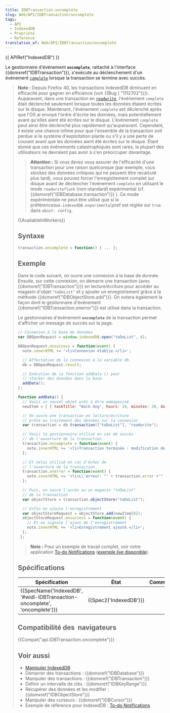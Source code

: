 ```yaml
---
title: IDBTransaction.oncomplete
slug: Web/API/IDBTransaction/oncomplete
tags:
  - API
  - IndexedDB
  - Propriété
  - Reference
translation_of: Web/API/IDBTransaction/oncomplete
---
```

{{ APIRef("IndexedDB") }}

Le gestionnaire d'événement **`oncomplete`**, rattaché à l'interface {{domxref("IDBTransaction")}}, s'exécute au déclenchement d'un événement [`complete`](/fr/docs/Web/Events/complete) lorsque la transaction se termine avec succès.

> **Note :** Depuis Firefox 40, les transactions IndexedDB diminuent en efficacité pour gagner en efficience (voir {{Bug ( "1112702")}}). Auparavant, dans une transaction en [`readwrite`](#const_read_write), l'événement `complete` était déclenché seulement lorsque toutes les données étaient écrites sur le disque. Maintenant, l'événement `complete` est déclenché après que l'OS ai envoyé l'ordre d'écrire les données, mais potentiellement avant qu'elles aient été écrites sur le disque. L'événement `complete` peut ainsi être déclenché plus rapidement qu'auparavant. Cependant, il existe une chance infime pour que l'ensemble de la transaction soit perdue si le système d'exploitation plante ou s'il y a une perte de courant avant que les données aient été écrites sur le disque. Étant donné que ces événements catastrophiques sont rares, la plupart des utilisateurs ne devraient pas avoir à s'en préoccuper davantage.
>
> > **Attention :** Si vous devez vous assurer de l'efficacité d'une transaction pour une raison quelconque (par exemple, vous stockez des données critiques qui ne peuvent être recalculé plus tard), vous pouvez forcer l'enregistrement complet sur disque avant de déclencher l'événement `complete` en utilisant le mode `readwriteflush` (non-standard) expérimental (cf. {{domxref("IDBDatabase.transaction")}} ). Ce mode expérimentale ne peut être utilisé que si la préférence` dom.indexedDB.experimental `pref est réglée sur `true` dans `about: config`.
>
> {{AvailableInWorkers}}
>
> ## Syntaxe
>
> ```js
> transaction.oncomplete = function() { ... };
> ```
>
> ## Exemple
>
> Dans le code suivant, on ouvre une connexion à la base de donnée. Ensuite, sur cette connexion, on démarre une transaction (avec  {{domxref("IDBTransaction")}}) en lecture/écriture pour accéder au magasin d'objet `"toDoList"` et y ajouter un enregistrement grâce à la méthode {{domxref("IDBObjectStore.add")}}. On notera également la façon dont le gestionnaire d'événement {{domxref("IDBTransaction.onerror")}} est utilisé dans la transaction.
>
> Le gestionnaires d'événement **`oncomplete`** de la transaction permet d'afficher un message de succès sur la page.
>
> ```js
> // Connexion à la base de données
> var DBOpenRequest = window.indexedDB.open("toDoList", 4);
>
> DBOpenRequest.onsuccess = function(event) {
>   note.innerHTML += '<li>Connexion établie.</li>';
>
>   // Affectation de la connexion à la variable db.
>   db = DBOpenRequest.result;
>
>   // Exécution de la fonction addData () pour
>   // stocker des données dans la base
>   addData();
> };
>
> function addData() {
>   // Voici un nouvel objet prêt à être emmagasiné
>   newItem = [ { taskTitle: "Walk dog", hours: 19, minutes: 30, day: 24, month: "December", year: 2013, notified: "no" } ];
>
>   // On ouvre une transaction en lecture/écriture
>   // prête au traitement des données sur la connexion
>   var transaction = db.transaction(["toDoList"], "readwrite");
>
>   // Voici le gestionnaire utilisé en cas de succès
>   // de l'ouverture de la transaction
>   transaction.oncomplete = function(event) {
>     note.innerHTML += '<li>Transaction terminée : modification de la base de données OK.</li>';
>   };
>
>   // Et celui utilisé en cas d'échec de
>   // l'ouverture de la transaction
>   transaction.onerror = function(event) {
>     note.innerHTML += '<li>L\'erreur: "' + transaction.error +'" s\'est produite, échec de la transaction.</li>';
>   };
>
>   // Puis, on ouvre l'accès au un magasin "toDoList"
>   // de la transaction
>   var objectStore = transaction.objectStore("toDoList");
>
>   // Enfin on ajoute l'enregistrement
>   var objectStoreRequest = objectStore.add(newItem[0]);
>   objectStoreRequest.onsuccess = function(event) {
>     // Et on signale l'ajout de l'enregistrement
>     note.innerHTML += '<li>Enregistrement ajouté.</li>';
>   };
>  };
> ```
>
> > **Note :** Pour un exemple de travail complet, voir notre application [To-do Notifications](https://github.com/mdn/to-do-notifications/) ([exemple _live_ disponible](https://mdn.github.io/to-do-notifications/)).
>
> ## Spécifications
>
> | Spécification                                                                                        | État                         | Commentaires |
> | ---------------------------------------------------------------------------------------------------- | ---------------------------- | ------------ |
> | {{SpecName('IndexedDB', '#widl-IDBTransaction-oncomplete', 'oncomplete')}} | {{Spec2('IndexedDB')}} |              |
>
> ## Compatibilité des  navigateurs
>
> {{Compat("api.IDBTransaction.oncomplete")}}
>
> ## Voir aussi
>
> - [Manipuler IndexedDB](/fr/docs/Web/API/API_IndexedDB/Using_IndexedDB)
> - Démarrer des transactions : {{domxref("IDBDatabase")}}
> - Manipuler des transactions : {{domxref("IDBTransaction")}}
> - Définir un intervalle de clés : {{domxref("IDBKeyRange")}}
> - Récupérer des données et les modifier : {{domxref("IDBObjectStore")}}
> - Manipuler des curseurs : {{domxref("IDBCursor")}}
> - Exemple de référence pour IndexedDB : [To-do Notifications](https://github.com/mdn/to-do-notifications/tree/gh-pages)
